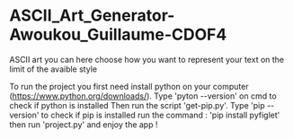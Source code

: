# ASCII_Art_Generator-Awoukou_Guillaume-CDOF4

ASCII art you can here choose how you want to represent your text on the limit of the avaible style


To run the project you first need install python on your computer (https://www.python.org/downloads/). Type 'pyton --version' on cmd to check if python is installed
Then run the script 'get-pip.py'. Type 'pip --version' to check if pip is installed
run the command : 'pip install pyfiglet'
then run 'project.py' and enjoy the app ! 
